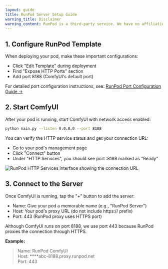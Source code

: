 ```yaml
---
layout: guide
title: RunPod Server Setup Guide
warning_title: Disclaimer
warning_content: RunPod is a third-party service. We have no affiliation with RunPod and are not responsible for their service, pricing, or any potential damages or losses that may occur.
---
```


## 1. Configure RunPod Template

When deploying your pod, make these important configurations:

- Click "Edit Template" during deployment
- Find "Expose HTTP Ports" section
- Add port 8188 (ComfyUI's default port)

For detailed port configuration instructions, see:
[RunPod Port Configuration Guide →](https://docs.runpod.io/pods/configuration/expose-ports)

## 2. Start ComfyUI

After your pod is running, start ComfyUI with network access enabled:

```bash
python main.py --listen 0.0.0.0 --port 8188
```

You can verify the HTTP service status and get your connection URL:

- Go to your pod's management page
- Click "Connect" button
- Under "HTTP Services", you should see port :8188 marked as "Ready"

![RunPod HTTP Services interface showing the connection URL](../assets/images/runpod-url.png)

## 3. Connect to the Server

Once ComfyUI is running, tap the "+" button to add the server:

- Name: Give your pod a memorable name (e.g., "RunPod Server")
- Host: Your pod's proxy URL (do not include https:// prefix)
- Port: 443 (RunPod proxy uses HTTPS port)

<div class="info-card">
Although ComfyUI runs on port 8188, we use port 443 because RunPod proxies the connection through HTTPS.
</div>

**Example:**

> Name: RunPod ComfyUI  
> Host: \*\*\*\*abc-8188.proxy.runpod.net  
> Port: 443
